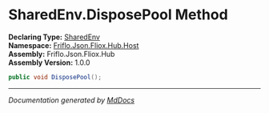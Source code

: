 ﻿<!--  
  <auto-generated>   
    The contents of this file were generated by a tool.  
    Changes to this file may be list if the file is regenerated  
  </auto-generated>   
-->

# SharedEnv.DisposePool Method

**Declaring Type:** [SharedEnv](../index.md)  
**Namespace:** [Friflo.Json.Fliox.Hub.Host](../../index.md)  
**Assembly:** Friflo.Json.Fliox.Hub  
**Assembly Version:** 1.0.0

```csharp
public void DisposePool();
```
___

*Documentation generated by [MdDocs](https://github.com/ap0llo/mddocs)*
